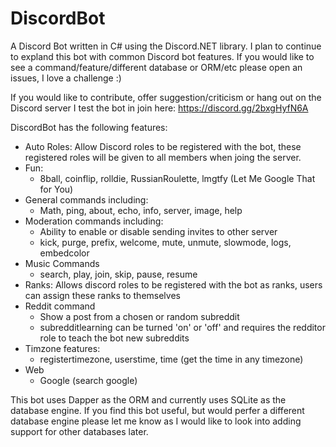 DiscordBot
==========
A Discord Bot written in C# using the Discord.NET library. I plan to continue to expland this bot with common Discord bot features. If you would like to see a command/feature/different database or ORM/etc please open an issues, I love a challenge :)

If you would like to contribute, offer suggestion/criticism or hang out on the Discord server I test the bot in join here: https://discord.gg/2bxgHyfN6A

DiscordBot has the following features:

* Auto Roles: Allow Discord roles to be registered with the bot, these registered roles will be given to all members when joing the server.
* Fun: 
  * 8ball, coinflip, rolldie, RussianRoulette, lmgtfy (Let Me Google That for You)
* General commands including:
  * Math, ping, about, echo, info, server, image, help
* Moderation commands including:
  * Ability to enable or disable sending invites to other server 
  * kick, purge, prefix, welcome, mute, unmute, slowmode, logs, embedcolor
* Music Commands
  * search, play, join, skip, pause, resume
* Ranks: Allows discord roles to be registered with the bot as ranks, users can assign these ranks to themselves
* Reddit command
  * Show a post from a chosen or random subreddit
  * subredditlearning can be turned 'on' or 'off' and requires the redditor role to teach the bot new subreddits
* Timzone features:
  * registertimezone, userstime, time (get the time in any timezone)
* Web
  * Google (search google)  

This bot uses Dapper as the ORM and currently uses SQLite as the database engine. 
If you find this bot useful, but would perfer a different database engine please let me know as I would like to look into adding support for other databases later.
